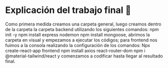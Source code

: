 # Explicación del trabajo final 🙂
 Como primera medida creamos una carpeta general, luego creamos dentro de la carpeta la carpeta backend utilizando los siguientes comandos: npm init -y npm install express nodemon npm install mongoose, abrimos la carpeta en visual y empezamos a ejecutar los códigos; para frontend nos fuimos a la consola realizando la configuración de los comandos: Npx create-react-app frontend npm install axios react-router-dom npm i @material-tailwind/react y comenzamos a codificar hasta llegar al resultado final.
